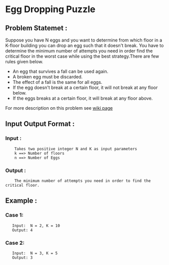 # Egg Dropping Puzzle

## Problem Statemet : 
Suppose you have N eggs and you want to determine from which floor in a K-floor building you can drop an egg such that it doesn't break. You have to determine the minimum number of attempts you need in order find the critical floor in the worst case while using the best strategy.There are few rules given below. 

  - An egg that survives a fall can be used again.
  - A broken egg must be discarded.
  - The effect of a fall is the same for all eggs.
  - If the egg doesn't break at a certain floor, it will not break at any floor below.
  - If the eggs breaks at a certain floor, it will break at any floor above.
  
For more description on this problem see [wiki page](https://en.wikipedia.org/wiki/Dynamic_programming#Egg_dropping_puzzle)

## Input Output Format :
   ### Input : 
        Takes two positive integer N and K as input parameters
        k ==> Number of floors
        n ==> Number of Eggs
   ### Output :
        The minimum number of attempts you need in order to find the critical floor.
        
## Example :
   ### Case 1:
       Input:  N = 2, K = 10
       Output: 4
       
   ### Case 2:
       Input:  N = 3, K = 5
       Output: 3
